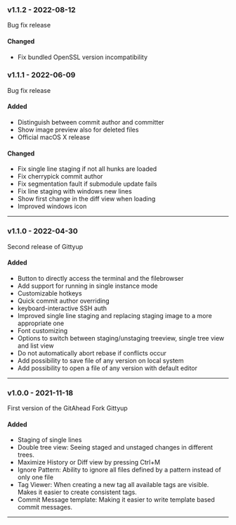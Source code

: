 ### v1.1.2 - 2022-08-12

Bug fix release

#### Changed

* Fix bundled OpenSSL version incompatibility

### v1.1.1 - 2022-06-09

Bug fix release

#### Added
* Distinguish between commit author and committer
* Show image preview also for deleted files
* Official macOS X release

#### Changed
* Fix single line staging if not all hunks are loaded
* Fix cherrypick commit author
* Fix segmentation fault if submodule update fails
* Fix line staging with windows new lines
* Show first change in the diff view when loading
* Improved windows icon

----

### v1.1.0 - 2022-04-30

Second release of Gittyup

#### Added
* Button to directly access the terminal and the filebrowser
* Add support for running in single instance mode
* Customizable hotkeys
* Quick commit author overriding
* keyboard-interactive SSH auth
* Improved single line staging and replacing staging image to a more appropriate one
* Font customizing
* Options to switch between staging/unstaging treeview, single tree view and list view
* Do not automatically abort rebase if conflicts occur
* Add possibility to save file of any version on local system
* Add possibility to open a file of any version with default editor

----

### v1.0.0 - 2021-11-18

First version of the GitAhead Fork Gittyup

#### Added
* Staging of single lines
* Double tree view: Seeing staged and unstaged changes in different trees.
* Maximize History or Diff view by pressing Ctrl+M
* Ignore Pattern: Ability to ignore all files defined by a pattern instead of only one file
* Tag Viewer: When creating a new tag all available tags are visible. Makes it easier to create consistent tags.
* Commit Message template: Making it easier to write template based commit messages.

----
